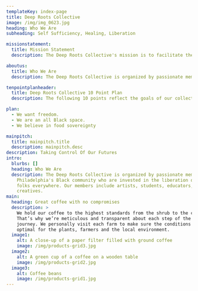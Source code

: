 ```yaml
---
templateKey: index-page
title: Deep Roots Collective
image: /img/img_0623.jpg
heading: Who We Are
subheading: Self Sufficiency, Healing, Liberation

missionstatement:
  title: Mission Statement
  description: The Deep Roots Collective's mission is to facilitate the divestment of African descendent peoples from racist capitalist institutions and empower these communities to move toward self-sufficiency, healing and liberation. We do this through community programming that provides free access to political, historical and agricultural education.

aboutus:
  title: Who We Are
  description: The Deep Roots Collective is organized by passionate members of Philadelphia's Black community who are invested in the liberation of Black folks everywhere. Our members include artists, students, educators, and creatives.

tenpointplanheader:
  title: Deep Roots Collective 10 Point Plan
  description: The following 10 points reflect the goals of our collective, which is to grasp injustice at the root in order to create freedom for our community. These points reflect the means through which we will work toward our mission of achieving Black Liberation through cooperative self-sufficiency. We will center these following points as a guide for how we will interact, engage and collaborate with one another in our community through educational, recreational and agricultural programming. We will help our communities learn to build autonomy with one another while engaging in dynamic relationships built on mutual respect and care while being deeply rooted in the radical politics of self and collective determination.

plan:
  - We want freedom.
  - We are an all Black space.
  - We believe in food sovereignty

mainpitch:
  title: mainpitch.title
  description: mainpitch.desc
description: Taking Control Of Our Futures
intro:
  blurbs: []
  heading: Who We Are
  description: The Deep Roots Collective is organized by passionate members of
    Philadelphia's Black community who are invested in the liberation of Black
    folks everywhere. Our members include artists, students, educators, and
    creatives.
main:
  heading: Great coffee with no compromises
  description: >
    We hold our coffee to the highest standards from the shrub to the cup.
    That’s why we’re meticulous and transparent about each step of the coffee’s
    journey. We personally visit each farm to make sure the conditions are
    optimal for the plants, farmers and the local environment.
  image1:
    alt: A close-up of a paper filter filled with ground coffee
    image: /img/products-grid3.jpg
  image2:
    alt: A green cup of a coffee on a wooden table
    image: /img/products-grid2.jpg
  image3:
    alt: Coffee beans
    image: /img/products-grid1.jpg
---
```

